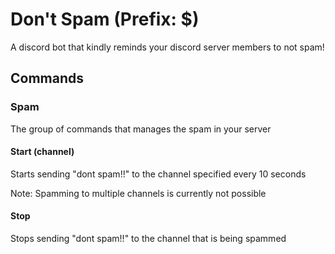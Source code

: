 # Don't Spam (Prefix: $)
A discord bot that kindly reminds your discord server members to not spam!

## Commands
### Spam
The group of commands that manages the spam in your server
#### Start (channel)
Starts sending "dont spam!!" to the channel specified every 10 seconds

Note: Spamming to multiple channels is currently not possible

#### Stop
Stops sending "dont spam!!" to the channel that is being spammed
